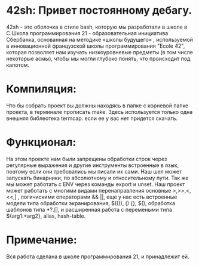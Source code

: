 # 42sh: Привет постоянному дебагу.
42sh - это оболочка в стиле bash, которую мы разработали в школе в C.Школа программирования 21 - образовательная инициатива Сбербанка, основанная на методике «школы будущего» , используемой в инновационной французской школы программирования "Ecole 42", которая позволяет нам изучать низкоуровневые предметы (в том числе некоторые асмы), чтобы мы могли глубоко понять, что происходит под капотом.

# Компиляция:
Что бы собрать проект вы должны находясь в папке с корневой папке проекта, в терминале прописать make. Здесь используется только одна внешняя библеотека termcap. если ее у вас нет придется скачать.

# Функционал:
На этом проекте нам были запрещены обработки строк через регулярные выражения и другие инструменты встроенные в язык, поэтому если они требовались мы писали их сами.
Наш шел может запускать бинарники, по абсолютному и относительному пути. Так же мы может работать с ENV через команды export и unset.
Наш проект может работать с многими видами перенаправления основные >,>>,<,<<,| , логичискими операторами && ||, еще у нас есть встроенные модели типа обработки экранирования, $(()), () {}, $(), обработка шаблонов типа *?.[], и расширенная работа с перемеными типа ${arg1:+arg2},
alias, hash-table.

# Примечание:
Вся работа сделана в школе программирования 21, и принадлежит ей.

